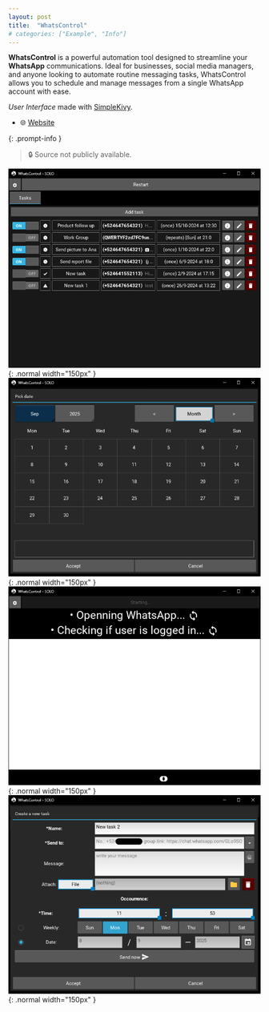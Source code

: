 ```yaml
---
layout: post
title:  "WhatsControl"
# categories: ["Example", "Info"]
---
```

**WhatsControl** is a powerful automation tool designed to streamline your **WhatsApp** communications. Ideal for businesses, social media managers, and anyone looking to automate routine messaging tasks, WhatsControl allows you to schedule and manage messages from a single WhatsApp account with ease.

*User Interface* made with [SimpleKivy](https://ergocreate.github.io/simplekivy).

- 🌐 [Website](https://payhip.com/b/7ngSG)

{: .prompt-info }
> 🔒 Source not publicly available.

![](/assets/img/examples/gallery/WhatsControl/auto_msg_list.png){: .normal width="150px" }
![](/assets/img/examples/gallery/WhatsControl/date_pick.png){: .normal width="150px" }
![](/assets/img/examples/gallery/WhatsControl/login.png){: .normal width="150px" }
![](/assets/img/examples/gallery/WhatsControl/new_task.png){: .normal width="150px" }
